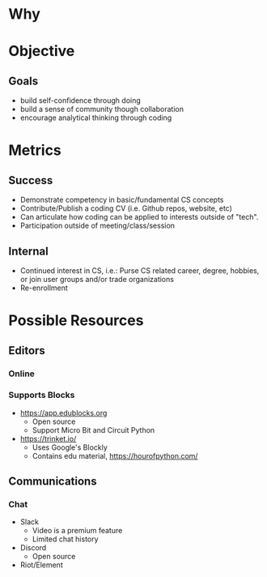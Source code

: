 # Why

# Objective

## Goals
* build self-confidence through doing
* build a sense of community though collaboration
* encourage analytical thinking through coding

# Metrics
## Success
* Demonstrate competency in basic/fundamental CS concepts
* Contribute/Publish a coding CV (i.e. Github repos, website, etc)
* Can articulate how coding can be applied to interests outside of "tech".
* Participation outside of meeting/class/session

## Internal
* Continued interest in CS, i.e.:
   Purse CS related career, degree, hobbies, or join user groups and/or trade organizations
* Re-enrollment

# Possible Resources

## Editors
### Online
### Supports Blocks
* https://app.edublocks.org
	* Open source
	* Support Micro Bit and Circuit Python
* https://trinket.io/
	* Uses Google's Blockly
	* Contains edu material, https://hourofpython.com/

## Communications
### Chat
* Slack
	* Video is a premium feature
	* Limited chat history
* Discord
	* Open source
* Riot/Element
<!--stackedit_data:
eyJoaXN0b3J5IjpbLTEzOTkyNjY3NDYsMzE4OTQ4ODMzLDEyNj
kxNTgzMzldfQ==
-->